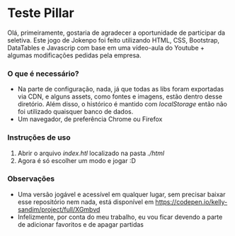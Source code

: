 # Teste Pillar
Olá, primeiramente, gostaria de agradecer a oportunidade de participar da seletiva.
Este jogo de Jokenpo foi feito utilizando HTML, CSS, Bootstrap, DataTables e Javascrip com base em uma vídeo-aula do Youtube + algumas modificações pedidas pela empresa.

### **O que é necessário?**
- Na parte de configuração, nada, já que todas as libs foram exportadas via CDN, e alguns assets, como fontes e imagens, estão dentro desse diretório. Além disso, o histórico é mantido com _localStorage_ então não foi utilizado quaisquer banco de dados.
- Um navegador, de preferência Chrome ou Firefox

### **Instruções de uso**
1. Abrir o arquivo _index.htl_ localizado na pasta _./html_
2. Agora é só escolher um modo e jogar :D

### **Observações**
- Uma versão jogável e acessível em qualquer lugar, sem precisar baixar esse repositório nem nada, está disponível em https://codepen.io/kelly-sandim/project/full/XGmbvd
- Infelizmente, por conta do meu trabalho, eu vou ficar devendo a parte de adicionar favoritos e de apagar partidas

